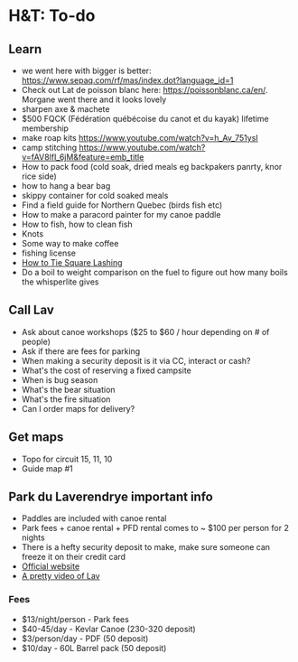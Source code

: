 # H&T: To-do

## Learn

- we went here with bigger is better: https://www.sepaq.com/rf/mas/index.dot?language_id=1
- Check out Lat de poisson blanc here: https://poissonblanc.ca/en/. Morgane went there and it looks lovely
- sharpen axe & machete
- $500 FQCK (Fédération québécoise du canot et du kayak) lifetime membership
- make roap kits https://www.youtube.com/watch?v=h_Av_751ysI
- camp stitching https://www.youtube.com/watch?v=fAV8lfI_6jM&feature=emb_title
- How to pack food (cold soak, dried meals eg backpakers panrty, knor rice side)
- how to hang a bear bag
- skippy container for cold soaked meals
- Find a field guide for Northern Quebec (birds fish etc)
- How to make a paracord painter for my canoe paddle
- How to fish, how to clean fish
- Knots
- Some way to make coffee
- fishing license
- [How to Tie Square Lashing](https://survivalsherpa.wordpress.com/2015/02/22/camp-craft-how-to-tie-square-lashing/)
- Do a boil to weight comparison on the fuel to figure out how many boils the whisperlite gives

## Call Lav

- Ask about canoe workshops ($25 to $60 / hour depending on # of people)
- Ask if there are fees for parking
- When making a security deposit is it via CC, interact or cash?
- What's the cost of reserving a fixed campsite
- When is bug season
- What's the bear situation
- What's the fire situation
- Can I order maps for delivery?

## Get maps

- Topo for circuit 15, 11, 10
- Guide map #1

## Park du Laverendrye important info

- Paddles are included with canoe rental
- Park fees + canoe rental + PFD rental comes to ~ $100 per person for 2 nights
- There is a hefty security deposit to make, make sure someone can freeze it on their credit card
- [Official website](http://www.canot-camping.ca/)
- [A pretty video of Lav](https://www.youtube.com/watch?v=AKIkUEd0sMo)

### Fees

- $13/night/person - Park fees
- $40-45/day - Kevlar Canoe (230-320 deposit)
- $3/person/day - PDF (50 deposit)
- $10/day - 60L Barrel pack (50 deposit)
